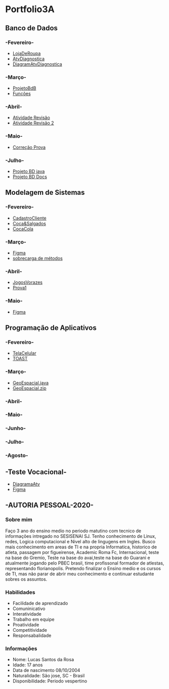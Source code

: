 # Portfolio3A

## Banco de Dados

### -Fevereiro-

- [LojaDeRoupa](Banco%20de%20Dados/Fevereiro/LojaDeRoupas.sql)
- [AtvDiagnostica](Banco%20de%20Dados/Fevereiro/AtvDiagnostica.sql)
- [DiagramAtvDiagnostica](Banco%20de%20Dados/Fevereiro/DiagramAtvDiagnostica.png)

### -Março-

- [ProjetoBdB](Banco%20de%20Dados/Março/PROJETO%20BANCO%20DE%20DADOS%20(1).pdf)
- [Funções](Banco%20de%20Dados/Março/funções%20atvdd.docx)

### -Abril-

- [Atividade Revisão](Banco%20de%20Dados/Abril/view%20tabela%20batman.png)
- [Atividade Revisão 2](Banco%20de%20Dados/Abril/Atvidade_Revisão2)

### -Maio-

- [Correção Prova](Banco%20de%20Dados/Maio/Correção_Prova)

### -Julho-

- [Projeto BD java](Banco%20de%20Dados/Julho/Documento%20de%20Lucas%20Santos)
- [Projeto BD Docs](Banco%20de%20Dados/Julho/NetJeans.pdf)

## Modelagem de Sistemas

### -Fevereiro-

- [CadastroCliente](Modelagem%20de%20Sistemas/Fevereiro/Diagram%2017-02.png)
- [Coca&Salgados](Modelagem%20de%20Sistemas/Fevereiro/Diagram%2024-02.png)
- [CocaCola](Modelagem%20de%20Sistemas/Fevereiro/Diagram25-02.jpeg)

### -Março-

- [Figma](Modelagem%20de%20Sistemas/Março/Figma17-03.png)
- [sobrecarga de métodos](Modelagem%20de%20Sistemas/Março/unnamed.png)

### -Abril-

- [JogosVorazes](Modelagem%20de%20Sistemas/Abril/DiagramJV%2007-04.png)
- [Prova1](Modelagem%20de%20Sistemas/Abril/PROVA%201.drawio%20(1).png)

### -Maio-

- [Figma](Modelagem%20de%20Sistemas/Maio/Untitled.pdf)

## Programação de Aplicativos

### -Fevereiro-

- [TelaCelular](Progamação%20de%20Aplicativos/Fevereiro/Atividade%20Tela%20de%20celular%20(16%20de%20fev%20de%202022%2012_21_17).jpeg)
- [TOAST](Progamação%20de%20Aplicativos/Fevereiro/Aula%20TOAST.png)

### -Março-

- [GeoEspacial.java](Progamação%20de%20Aplicativos/Março/GeoEspacial.java)
- [GeoEspacial.zip](Progamação%20de%20Aplicativos/Março/GeoEspacial.zip)

### -Abril-

### -Maio-

### -Junho-

### -Julho-

### -Agosto-

## -Teste Vocacional-

- [DiagramaAtv](TesteVocacional/DiagramaAvt.jpg)
- [Figma](TesteVocacional/Untitled.pdf)

## -AUTORIA PESSOAL-2020- 
### Sobre mim 
Faço 3 ano do ensino medio no periodo matutino com tecnico de informações intregado no SESISENAI SJ. Tenho conhecimento de Linux, redes, Logica computacional e Nivel alto de lingugens em Ingles. Busco mais conhecimento em areas de TI e na propria Informatica, historico de atleta, passagem por figueirense, Academic Roma Fc, Internacional, teste na base do Gremio, Teste na base do avai,teste na base do Guarani e atualmente jogando pelo PBEC brasil, time profissonal formador de atlestas, representando florianopolis. Pretendo finalizar o Ensino medio e os cursos de TI, mas não parar de abrir meu conhecimento e continuar estudante sobres os assuntos. 

### Habilidades
* Facilidade de aprendizado 
* Comuninicativo 
* Interatividade 
* Trabalho em equipe 
* Proatividade 
* Competitividade 
* Responsabalidade 

### Informações 
- Nome: Lucas Santos da Rosa 
- Idade: 17 anos 
- Data de nascimento 08/10/2004 
- Naturalidade: São jose, SC - Brasil 
- Disponibilidade: Periodo vespertino 
